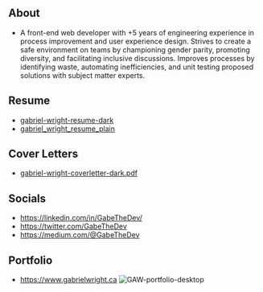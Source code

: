About
-------------------------------
- A front-end web developer with +5 years of engineering experience in process improvement and user experience design. Strives to create a safe environment on teams by championing gender parity, promoting diversity, and facilitating inclusive discussions. Improves processes by identifying waste, automating inefficiencies, and unit testing proposed solutions with subject matter experts.

Resume
-------------------------------
- [gabriel-wright-resume-dark](https://github.com/gabrielwright1/gabrielwright1/files/8559956/gabriel-wright-resume-dark.pdf)
- [gabriel_wright_resume_plain](https://github.com/gabrielwright1/gabrielwright1/files/8652645/gabriel_wright_resume_plain.pdf)



Cover Letters
-------------------------------
- [gabriel-wright-coverletter-dark.pdf](https://github.com/gabrielwright1/gabrielwright1/files/8559980/gabriel-wright-coverletter-dark.pdf)

Socials
-------------------------------
- https://linkedin.com/in/GabeTheDev/
- https://twitter.com/GabeTheDev
- https://medium.com/@GabeTheDev

Portfolio
-------------------------------
- https://www.gabrielwright.ca
![GAW-portfolio-desktop](https://user-images.githubusercontent.com/52660296/165118992-8fa1a1cc-1026-49ac-ba9b-bfa919bd7b96.png)



<!---
gabrielwright1/gabrielwright1 is a ✨ special ✨ repository because its `README.md` (this file) appears on your GitHub profile.
You can click the Preview link to take a look at your changes.
--->
